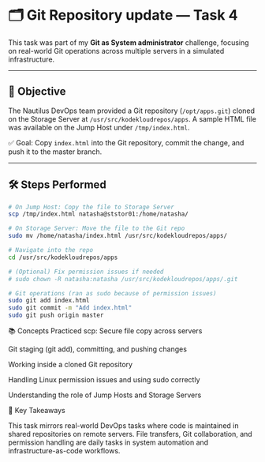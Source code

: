 # 🗂️ Git Repository update — Task 4

This task was part of my **Git as System administrator** challenge, focusing on real-world Git operations across multiple servers in a simulated infrastructure.

---

## 📌 Objective

The Nautilus DevOps team provided a Git repository (`/opt/apps.git`) cloned on the Storage Server at `/usr/src/kodekloudrepos/apps`. A sample HTML file was available on the Jump Host under `/tmp/index.html`.

✅ Goal: Copy `index.html` into the Git repository, commit the change, and push it to the master branch.

---

## 🛠️ Steps Performed

```bash
# On Jump Host: Copy the file to Storage Server
scp /tmp/index.html natasha@ststor01:/home/natasha/

# On Storage Server: Move the file to the Git repo
sudo mv /home/natasha/index.html /usr/src/kodekloudrepos/apps/

# Navigate into the repo
cd /usr/src/kodekloudrepos/apps

# (Optional) Fix permission issues if needed
# sudo chown -R natasha:natasha /usr/src/kodekloudrepos/apps/.git

# Git operations (ran as sudo because of permission issues)
sudo git add index.html
sudo git commit -m "Add index.html"
sudo git push origin master
```
📚 Concepts Practiced
scp: Secure file copy across servers

Git staging (git add), committing, and pushing changes

Working inside a cloned Git repository

Handling Linux permission issues and using sudo correctly

Understanding the role of Jump Hosts and Storage Servers

🧠 Key Takeaways


This task mirrors real-world DevOps tasks where code is maintained in shared repositories on remote servers. File transfers, Git collaboration, and permission handling are daily tasks in system automation and infrastructure-as-code workflows.

